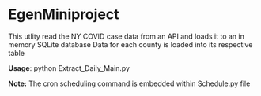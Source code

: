 # EgenMiniproject
This utlity read the NY COVID case data from an API and loads it to an in memory SQLite database
Data for each county is loaded into its respective table

**Usage**:
python Extract_Daily_Main.py

**Note:**
The cron scheduling command is embedded within Schedule.py file
